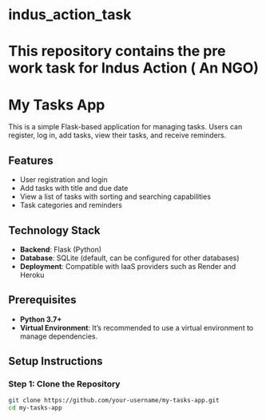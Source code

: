 # indus_action_task
# This repository contains the pre work task for Indus Action ( An NGO)

# My Tasks App

This is a simple Flask-based application for managing tasks. Users can register, log in, add tasks, view their tasks, and receive reminders.

## Features

- User registration and login
- Add tasks with title and due date
- View a list of tasks with sorting and searching capabilities
- Task categories and reminders

## Technology Stack

- **Backend**: Flask (Python)
- **Database**: SQLite (default, can be configured for other databases)
- **Deployment**: Compatible with IaaS providers such as Render and Heroku

## Prerequisites

- **Python 3.7+**
- **Virtual Environment**: It’s recommended to use a virtual environment to manage dependencies.

## Setup Instructions

### Step 1: Clone the Repository

```bash
git clone https://github.com/your-username/my-tasks-app.git
cd my-tasks-app
